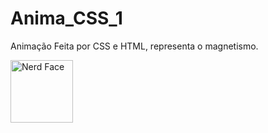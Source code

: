 # Anima_CSS_1
Animação Feita por CSS e HTML, representa o magnetismo.
<div align="center"></div>
<img src="https://raw.githubusercontent.com/Tarikul-Islam-Anik/Animated-Fluent-Emojis/master/Emojis/Smilies/Nerd%20Face.png" alt="Nerd Face" width="100" height="100" />
</div>
